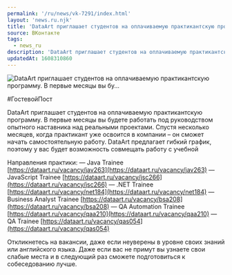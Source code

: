 ```yaml
---
permalink: '/ru/news/vk-7291/index.html'
layout: 'news.ru.njk'
title: 'DataArt приглашает студентов на оплачиваемую практикантскую программу. В первые месяцы вы бу'
source: ВКонтакте
tags:
  - news_ru
description: 'DataArt приглашает студентов на оплачиваемую практикантскую программу. В первые месяцы вы бу…'
updatedAt: 1608310860
---
```

![DataArt приглашает студентов на оплачиваемую практикантскую программу. В первые месяцы вы бу…](https://sun9-45.userapi.com/impg/WAzHPb8-CN77kFnUZZMkvaxfg3eNLH9cN7FN8Q/VFd4xIDosIs.jpg?size=1280x853&quality=96&sign=da3b9a86151c2fd012fd3409d86aaeb7&c_uniq_tag=anSL9JtsdQQCzWReWMt5ptZjncezck1P2kdG6WKyU5M&type=album)

#ГостевойПост

DataArt приглашает студентов на оплачиваемую практикантскую программу. В первые месяцы вы будете работать под руководством опытного наставника над реальными проектами. Спустя несколько месяцев, когда практикант уже освоится в компании – он сможет начать самостоятельную работу. DataArt предлагает гибкий график, поэтому у вас будет возможность совмещать работу с учебной

Направления практики:
— Java Trainee [https://dataart.ru/vacancy/jav263](https://dataart.ru/vacancy/jav263)
— JavaScript Trainee [https://dataart.ru/vacancy/jsc266](https://dataart.ru/vacancy/jsc266)
— .NET Trainee [https://dataart.ru/vacancy/net184](https://dataart.ru/vacancy/net184)
— Business Analyst Trainee [https://dataart.ru/vacancy/bsa208](https://dataart.ru/vacancy/bsa208)
— QA Automation Trainee [https://dataart.ru/vacancy/qaa210](https://dataart.ru/vacancy/qaa210)
— QA Trainee [https://dataart.ru/vacancy/qas054](https://dataart.ru/vacancy/qas054)

Откликнетесь на вакансии, даже если неуверены в уровне своих знаний или английского языка. Даже если вас не примут вы узнаете свои слабые места и в следующий раз сможете подготовиться к собеседованию лучше.
